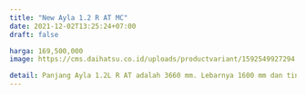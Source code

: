 ```yaml
---
title: "New Ayla 1.2 R AT MC"
date: 2021-12-02T13:25:24+07:00
draft: false

harga: 169,500,000
image: https://cms.daihatsu.co.id/uploads/productvariant/1592549927294.png

detail: Panjang Ayla 1.2L R AT adalah 3660 mm. Lebarnya 1600 mm dan tinggi 1520 mm. Hatchback 5 Kursi ini punya ground clearance 180 mm. Wheelbase-nya mencapai 2450 mm. kapasitas tangki BBM 33 L. Varian Ayla 1.2L R AT ditenagai oleh mesin Petrol 1197 cc dengan konfigurasi 4 silinder segaris, 4 valve, DOHC. 
---
```


